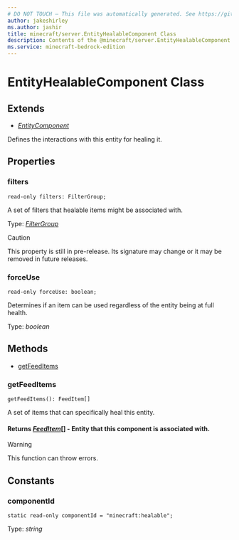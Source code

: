 ```yaml
---
# DO NOT TOUCH — This file was automatically generated. See https://github.com/mojang/minecraftapidocsgenerator to modify descriptions, examples, etc.
author: jakeshirley
ms.author: jashir
title: minecraft/server.EntityHealableComponent Class
description: Contents of the @minecraft/server.EntityHealableComponent class.
ms.service: minecraft-bedrock-edition
---
```

# EntityHealableComponent Class

## Extends
- [*EntityComponent*](EntityComponent.md)

Defines the interactions with this entity for healing it.

## Properties

### **filters**
`read-only filters: FilterGroup;`

A set of filters that healable items might be associated with.

Type: [*FilterGroup*](FilterGroup.md)

> [!CAUTION]
> This property is still in pre-release.  Its signature may change or it may be removed in future releases.

### **forceUse**
`read-only forceUse: boolean;`

Determines if an item can be used regardless of the entity being at full health.

Type: *boolean*

## Methods
- [getFeedItems](#getfeeditems)

### **getFeedItems**
`
getFeedItems(): FeedItem[]
`

A set of items that can specifically heal this entity.

#### **Returns** [*FeedItem*](FeedItem.md)[] - Entity that this component is associated with.

> [!WARNING]
> This function can throw errors.

## Constants

### **componentId**
`static read-only componentId = "minecraft:healable";`

Type: *string*
